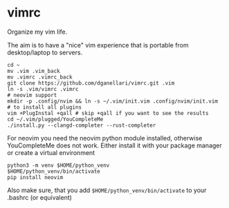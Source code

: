 # vimrc

Organize my vim life.

The aim is to have a "nice" vim experience that is portable from desktop/laptop to servers.

```
cd ~
mv .vim .vim_back
mv .vimrc .vimrc_back
git clone https://github.com/dganellari/vimrc.git .vim
ln -s .vim/vimrc .vimrc
# neovim support
mkdir -p .config/nvim && ln -s ~/.vim/init.vim .config/nvim/init.vim
# to install all plugins
vim +PlugInstal +qall # skip +qall if you want to see the results
cd ~/.vim/plugged/YouCompleteMe
./install.py --clangd-completer --rust-completer
```

For neovim you need the neovim python module installed, otherwise YouCompleteMe does not work.
Either install it with your package manager or create a virtual environment
```
python3 -m venv $HOME/python_venv
$HOME/python_venv/bin/activate
pip install neovim
```
Also make sure, that you add `$HOME/python_venv/bin/activate` to your .bashrc (or equivalent)
